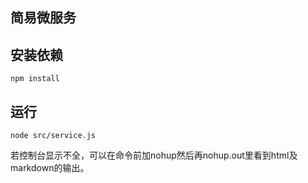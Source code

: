 
## 简易微服务

## 安装依赖

    npm install

## 运行

    node src/service.js

若控制台显示不全，可以在命令前加nohup然后再nohup.out里看到html及markdown的输出。
    